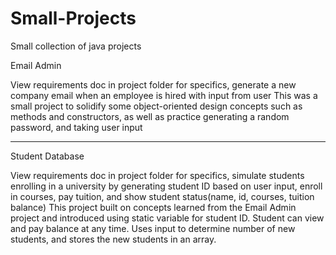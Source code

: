 # Small-Projects
Small collection of java projects

Email Admin

View requirements doc in project folder for specifics, generate a new company email when an employee is hired with input from user
This was a small project to solidify some object-oriented design concepts such as methods and constructors, as well as practice generating a random password, and taking user input

---
Student Database

View requirements doc in project folder for specifics, simulate students enrolling in a university by generating student ID based on user input, enroll in courses, pay tuition, and show student status(name, id, courses, tuition balance)
This project built on concepts learned from the Email Admin project and introduced using static variable for student ID. Student can view and pay balance at any time. Uses input to determine number of new students, and stores the new students in an array.
